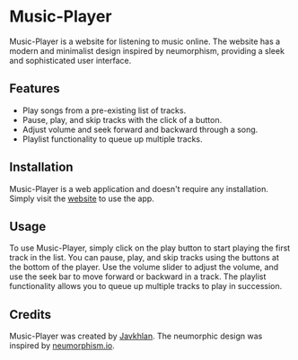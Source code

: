 # Music-Player

Music-Player is a website for listening to music online. The website has a modern and minimalist design inspired by neumorphism, providing a sleek and sophisticated user interface.


## Features

- Play songs from a pre-existing list of tracks.
- Pause, play, and skip tracks with the click of a button.
- Adjust volume and seek forward and backward through a song.
- Playlist functionality to queue up multiple tracks.

## Installation

Music-Player is a web application and doesn't require any installation. Simply visit the [website](https://skitarii11.github.io/Music-Player/) to use the app.

## Usage

To use Music-Player, simply click on the play button to start playing the first track in the list. You can pause, play, and skip tracks using the buttons at the bottom of the player. Use the volume slider to adjust the volume, and use the seek bar to move forward or backward in a track. The playlist functionality allows you to queue up multiple tracks to play in succession.

## Credits

Music-Player was created by [Javkhlan](https://github.com/Skitarii11). The neumorphic design was inspired by [neumorphism.io](https://neumorphism.io/).
